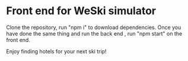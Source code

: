 # Front end for WeSki simulator

Clone the repository, run "npm i" to download dependencies.
Once you have done the same thing and run the back end , run "npm start" on the front end.

Enjoy finding hotels for your next ski trip!

